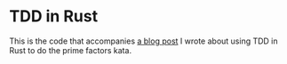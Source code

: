 # TDD in Rust

This is the code that accompanies [a blog post](http://carol-nichols.com/2015/03/28/tdd-example-in-rust/) I wrote about using TDD in Rust to do the prime factors kata.
